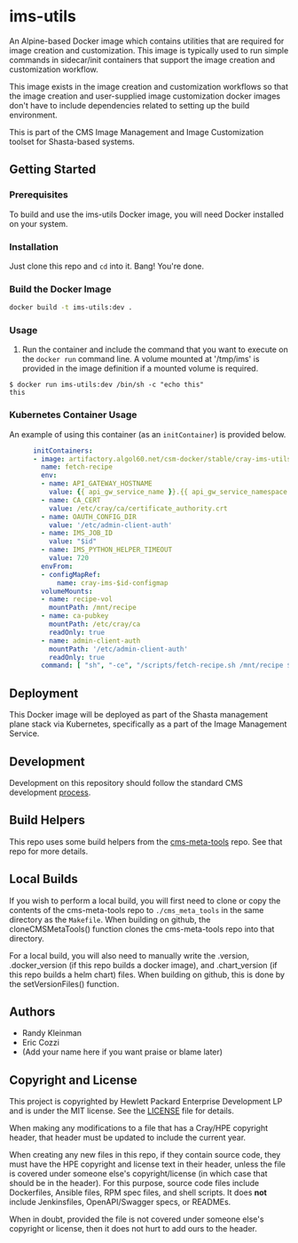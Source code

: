 # ims-utils
An Alpine-based Docker image which contains utilities that are required for
image creation and customization. This image is typically used to run simple
commands in sidecar/init containers that support the image creation and
customization workflow.

This image exists in the image creation and customization workflows so that
the image creation and user-supplied image customization docker images don't
have to include dependencies related to setting up the build environment.

This is part of the CMS Image Management and Image Customization
toolset for Shasta-based systems.

## Getting Started
### Prerequisites
To build and use the ims-utils Docker image, you will need Docker installed on
your system.

### Installation
Just clone this repo and `cd` into it. Bang! You're done.

### Build the Docker Image
```bash
docker build -t ims-utils:dev .
```

### Usage
1. Run the container and include the command that you want to execute on the
   `docker run` command line. A volume mounted at '/tmp/ims' is provided in the
   image definition if a mounted volume is required.
```
$ docker run ims-utils:dev /bin/sh -c "echo this"
this
```

### Kubernetes Container Usage
An example of using this container (as an `initContainer`) is provided below.

```yaml
      initContainers:
      - image: artifactory.algol60.net/csm-docker/stable/cray-ims-utils:2.7.0
        name: fetch-recipe
        env:
        - name: API_GATEWAY_HOSTNAME
          value: {{ api_gw_service_name }}.{{ api_gw_service_namespace }}.svc.cluster.local
        - name: CA_CERT
          value: /etc/cray/ca/certificate_authority.crt
        - name: OAUTH_CONFIG_DIR
          value: '/etc/admin-client-auth'
        - name: IMS_JOB_ID
          value: "$id"
        - name: IMS_PYTHON_HELPER_TIMEOUT
          value: 720
        envFrom:
        - configMapRef:
            name: cray-ims-$id-configmap
        volumeMounts:
        - name: recipe-vol
          mountPath: /mnt/recipe
        - name: ca-pubkey
          mountPath: /etc/cray/ca
          readOnly: true
        - name: admin-client-auth
          mountPath: '/etc/admin-client-auth'
          readOnly: true
        command: [ "sh", "-ce", "/scripts/fetch-recipe.sh /mnt/recipe $download_url" ]
```

## Deployment
This Docker image will be deployed as part of the Shasta management plane
stack via Kubernetes, specifically as a part of the Image Management Service.

## Development
Development on this repository should follow the standard CMS development
[process](https://connect.us.cray.com/confluence/x/fFGfBQ).

## Build Helpers
This repo uses some build helpers from the 
[cms-meta-tools](https://github.com/Cray-HPE/cms-meta-tools) repo. See that repo for more details.

## Local Builds
If you wish to perform a local build, you will first need to clone or copy the contents of the
cms-meta-tools repo to `./cms_meta_tools` in the same directory as the `Makefile`. When building
on github, the cloneCMSMetaTools() function clones the cms-meta-tools repo into that directory.

For a local build, you will also need to manually write the .version, .docker_version (if this repo
builds a docker image), and .chart_version (if this repo builds a helm chart) files. When building
on github, this is done by the setVersionFiles() function.

## Authors
* Randy Kleinman
* Eric Cozzi
* (Add your name here if you want praise or blame later)

## Copyright and License
This project is copyrighted by Hewlett Packard Enterprise Development LP and is under the MIT
license. See the [LICENSE](LICENSE) file for details.

When making any modifications to a file that has a Cray/HPE copyright header, that header
must be updated to include the current year.

When creating any new files in this repo, if they contain source code, they must have
the HPE copyright and license text in their header, unless the file is covered under
someone else's copyright/license (in which case that should be in the header). For this
purpose, source code files include Dockerfiles, Ansible files, RPM spec files, and shell
scripts. It does **not** include Jenkinsfiles, OpenAPI/Swagger specs, or READMEs.

When in doubt, provided the file is not covered under someone else's copyright or license, then
it does not hurt to add ours to the header.
